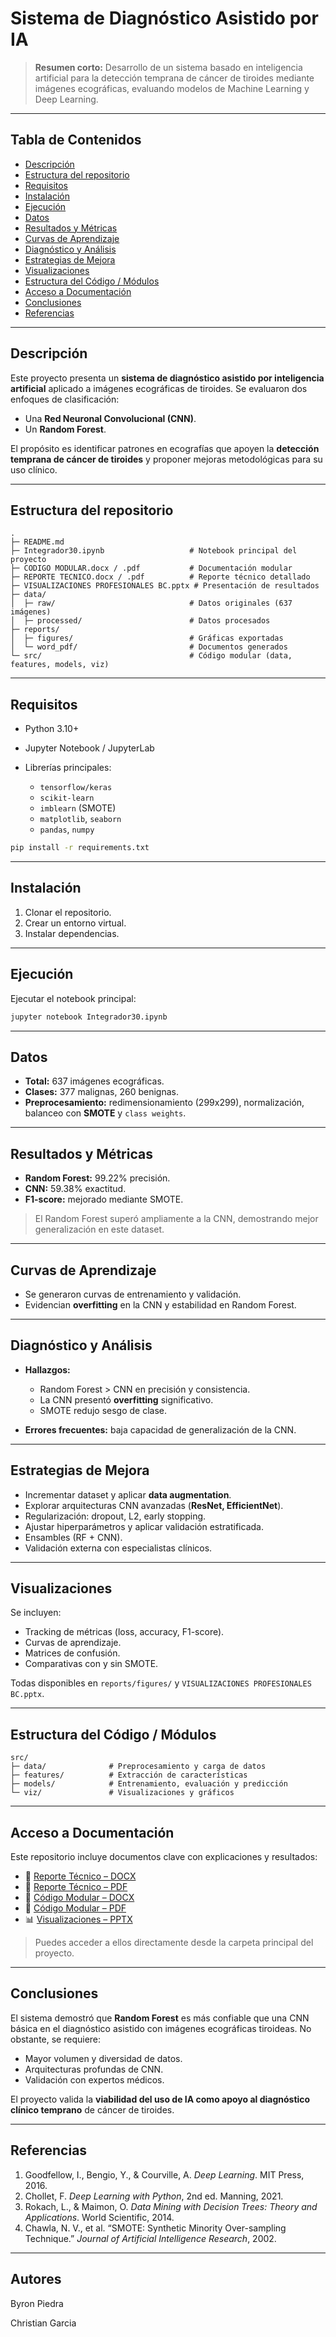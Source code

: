#  Sistema de Diagnóstico Asistido por IA

> **Resumen corto:** Desarrollo de un sistema basado en inteligencia artificial para la detección temprana de cáncer de tiroides mediante imágenes ecográficas, evaluando modelos de Machine Learning y Deep Learning.

---

##  Tabla de Contenidos

* [Descripción](#-descripción)
* [Estructura del repositorio](#-estructura-del-repositorio)
* [Requisitos](#-requisitos)
* [Instalación](#-instalación)
* [Ejecución](#-ejecución)
* [Datos](#-datos)
* [Resultados y Métricas](#-resultados-y-métricas)
* [Curvas de Aprendizaje](#-curvas-de-aprendizaje)
* [Diagnóstico y Análisis](#-diagnóstico-y-análisis)
* [Estrategias de Mejora](#-estrategias-de-mejora)
* [Visualizaciones](#-visualizaciones)
* [Estructura del Código / Módulos](#-estructura-del-código--módulos)
* [Acceso a Documentación](#-acceso-a-documentación)
* [Conclusiones](#-conclusiones)
* [Referencias](#-referencias)

---

##  Descripción

Este proyecto presenta un **sistema de diagnóstico asistido por inteligencia artificial** aplicado a imágenes ecográficas de tiroides. Se evaluaron dos enfoques de clasificación:

* Una **Red Neuronal Convolucional (CNN)**.
* Un **Random Forest**.

El propósito es identificar patrones en ecografías que apoyen la **detección temprana de cáncer de tiroides** y proponer mejoras metodológicas para su uso clínico.

---

##  Estructura del repositorio

```text
.
├─ README.md
├─ Integrador30.ipynb                   # Notebook principal del proyecto
├─ CODIGO MODULAR.docx / .pdf           # Documentación modular
├─ REPORTE TECNICO.docx / .pdf          # Reporte técnico detallado
├─ VISUALIZACIONES PROFESIONALES BC.pptx # Presentación de resultados
├─ data/
│  ├─ raw/                              # Datos originales (637 imágenes)
│  ├─ processed/                        # Datos procesados
├─ reports/
│  ├─ figures/                          # Gráficas exportadas
│  └─ word_pdf/                         # Documentos generados
└─ src/                                 # Código modular (data, features, models, viz)
```

---

##  Requisitos

* Python 3.10+
* Jupyter Notebook / JupyterLab
* Librerías principales:

  * `tensorflow/keras`
  * `scikit-learn`
  * `imblearn` (SMOTE)
  * `matplotlib`, `seaborn`
  * `pandas`, `numpy`

```bash
pip install -r requirements.txt
```

---

##  Instalación

1. Clonar el repositorio.
2. Crear un entorno virtual.
3. Instalar dependencias.

---

##  Ejecución

Ejecutar el notebook principal:

```bash
jupyter notebook Integrador30.ipynb
```

---

##  Datos

* **Total:** 637 imágenes ecográficas.
* **Clases:** 377 malignas, 260 benignas.
* **Preprocesamiento:** redimensionamiento (299x299), normalización, balanceo con **SMOTE** y `class weights`.

---

##  Resultados y Métricas

* **Random Forest:** 99.22% precisión.
* **CNN:** 59.38% exactitud.
* **F1-score:** mejorado mediante SMOTE.

> El Random Forest superó ampliamente a la CNN, demostrando mejor generalización en este dataset.

---

##  Curvas de Aprendizaje

* Se generaron curvas de entrenamiento y validación.
* Evidencian **overfitting** en la CNN y estabilidad en Random Forest.

---

##  Diagnóstico y Análisis

* **Hallazgos:**

  * Random Forest > CNN en precisión y consistencia.
  * La CNN presentó **overfitting** significativo.
  * SMOTE redujo sesgo de clase.
* **Errores frecuentes:** baja capacidad de generalización de la CNN.

---

##  Estrategias de Mejora

* Incrementar dataset y aplicar **data augmentation**.
* Explorar arquitecturas CNN avanzadas (**ResNet, EfficientNet**).
* Regularización: dropout, L2, early stopping.
* Ajustar hiperparámetros y aplicar validación estratificada.
* Ensambles (RF + CNN).
* Validación externa con especialistas clínicos.

---

##  Visualizaciones

Se incluyen:

* Tracking de métricas (loss, accuracy, F1-score).
* Curvas de aprendizaje.
* Matrices de confusión.
* Comparativas con y sin SMOTE.

Todas disponibles en `reports/figures/` y `VISUALIZACIONES PROFESIONALES BC.pptx`.

---

##  Estructura del Código / Módulos

```text
src/
├─ data/              # Preprocesamiento y carga de datos
├─ features/          # Extracción de características
├─ models/            # Entrenamiento, evaluación y predicción
└─ viz/               # Visualizaciones y gráficos
```

---

##  Acceso a Documentación

Este repositorio incluye documentos clave con explicaciones y resultados:

* 📄 [Reporte Técnico – DOCX](REPORTE%20TECNICO%20.docx)
* 📄 [Reporte Técnico – PDF](REPORTE%20TECNICO%20.pdf)
* 📄 [Código Modular – DOCX](CODIGO%20MODULAR.docx)
* 📄 [Código Modular – PDF](CODIGO%20MODULAR.pdf)
* 📊 [Visualizaciones – PPTX](VISUALIZACIONES%20PROFESIONALES%20BC.pptx)

> Puedes acceder a ellos directamente desde la carpeta principal del proyecto.

---

##  Conclusiones

El sistema demostró que **Random Forest** es más confiable que una CNN básica en el diagnóstico asistido con imágenes ecográficas tiroideas. No obstante, se requiere:

* Mayor volumen y diversidad de datos.
* Arquitecturas profundas de CNN.
* Validación con expertos médicos.

El proyecto valida la **viabilidad del uso de IA como apoyo al diagnóstico clínico temprano** de cáncer de tiroides.

---

##  Referencias

1. Goodfellow, I., Bengio, Y., & Courville, A. *Deep Learning*. MIT Press, 2016.
2. Chollet, F. *Deep Learning with Python*, 2nd ed. Manning, 2021.
3. Rokach, L., & Maimon, O. *Data Mining with Decision Trees: Theory and Applications*. World Scientific, 2014.
4. Chawla, N. V., et al. “SMOTE: Synthetic Minority Over-sampling Technique.” *Journal of Artificial Intelligence Research*, 2002.

---

## Autores

Byron Piedra

Christian Garcia 
